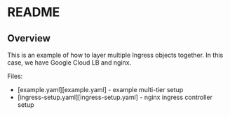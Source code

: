 # README

## Overview

This is an example of how to layer multiple Ingress objects together. In this
case, we have Google Cloud LB and nginx.

Files:

* [example.yaml][example.yaml] - example multi-tier setup
* [ingress-setup.yaml][ingress-setup.yaml] - nginx ingress controller setup


